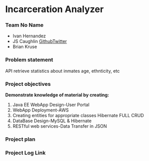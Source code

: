 # Incarceration Analyzer

### Team No Name
* Ivan Hernandez
* JS Caughlin [Github](https://github.com/jcaughlin)[Twitter](@JSCaughlin)
* Brian Kruse

### Problem statement
API retrieve statistics about inmates age, ethnticity, etc

### Project objectives
**Demonstrate knowledge of material by creating:**  
1. Java EE WebApp Design-User Portal  
2. WebApp Deployment-AWS  
3. Creating entities for appropriate classes Hibernate FULL CRUD  
4. DataBase Design-MySQL & Hibernate  
5. RESTful web services-Data Transfer in JSON  

### Project plan  

### Project Log Link  

